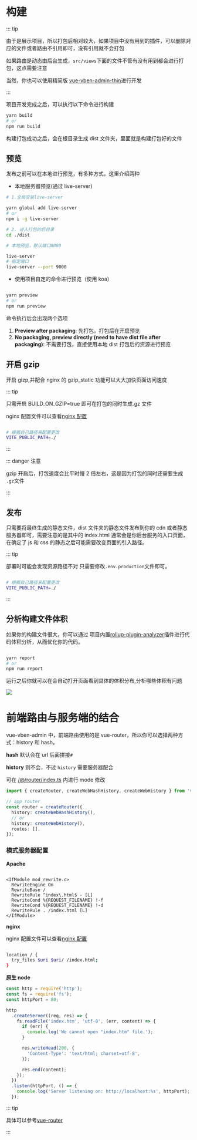 # 构建


::: tip

由于是展示项目，所以打包后相对较大，如果项目中没有用到的插件，可以删除对应的文件或者路由不引用即可，没有引用就不会打包

如果路由是动态由后台生成，`src/views`下面的文件不管有没有用到都会进行打包，这点需要注意

当然，你也可以使用精简版 [vue-vben-admin-thin](https://github.com/anncwb/vben-admin-thin-next)进行开发

:::

项目开发完成之后，可以执行以下命令进行构建

```bash
yarn build
# or
npm run build

```

构建打包成功之后，会在根目录生成 dist 文件夹，里面就是构建打包好的文件

## 预览

发布之前可以在本地进行预览，有多种方式，这里介绍两种

- 本地服务器预览(通过 live-server)

```bash
# 1.全局安装live-server

yarn global add live-server
# or
npm i -g live-server

# 2. 进入打包的后目录
cd ./dist

# 本地预览，默认端口8080

live-server
# 指定端口
live-server --port 9000

```

- 使用项目自定的命令进行预览（使用 koa）

```bash

yarn preview
# or
npm run preview

```

命令执行后会出现两个选项

1. **Preview after packaging**: 先打包，打包后在开启预览
2. **No packaging, preview directly (need to have dist file after packaging)**: 不需要打包，直接使用本地 dist 打包后的资源进行预览

## 开启 gzip

开启 gizp,并配合 nginx 的 gzip_static 功能可以大大加快页面访问速度

::: tip

只需开启 BUILD_ON_GZIP=true 即可在打包的同时生成.gz 文件

nginx 配置文件可以查看[nginx 配置](/guide/dep/nginx)

```bash

# 根据自己路径来配置更改
VITE_PUBLIC_PATH=./
```

:::

::: danger 注意

gzip 开启后，打包速度会比平时慢 2 倍左右，这是因为打包的同时还需要生成 `.gz`文件

:::

## 发布

只需要将最终生成的静态文件，dist 文件夹的静态文件发布到你的 cdn 或者静态服务器即可，需要注意的是其中的 index.html 通常会是你后台服务的入口页面，在确定了 js 和 css 的静态之后可能需要改变页面的引入路径。

::: tip

部署时可能会发现资源路径不对 只需要修改`.env.production`文件即可。

```bash

# 根据自己路径来配置更改
VITE_PUBLIC_PATH=./
```

:::

## 分析构建文件体积

如果你的构建文件很大，你可以通过 项目内置[rollup-plugin-analyzer](https://github.com/doesdev/rollup-plugin-analyzer)插件进行代码体积分析，从而优化你的代码。

```bash

yarn report
# or
npm run report

```

运行之后你就可以在会自动打开页面看到具体的体积分布,分析哪些体积有问题


![](/img/build/report.png)

# 前端路由与服务端的结合

vue-vben-admin 中，前端路由使用的是 vue-router，所以你可以选择两种方式：history 和 hash。

**hash** 默认会在 url 后面拼接`#`

**history** 则不会，不过 `history` 需要服务器配合

可在 [/@/router/index.ts](https://github.com/anncwb/vue-vben-admin/tree/main/src/router/index.ts) 内进行 mode 修改

```ts
import { createRouter, createWebHashHistory, createWebHistory } from 'vue-router';

// app router
const router = createRouter({
  history: createWebHashHistory(),
  // or
  history: createWebHistory(),
  routes: [],
});
```

### 模式服务器配置

**Apache**

```

<IfModule mod_rewrite.c>
  RewriteEngine On
  RewriteBase /
  RewriteRule ^index\.html$ - [L]
  RewriteCond %{REQUEST_FILENAME} !-f
  RewriteCond %{REQUEST_FILENAME} !-d
  RewriteRule . /index.html [L]
</IfModule>

```

**nginx**

nginx 配置文件可以查看[nginx 配置](/guide/dep/nginx)

```bash

location / {
  try_files $uri $uri/ /index.html;
}

```

**原生 node**

```js
const http = require('http');
const fs = require('fs');
const httpPort = 80;

http
  .createServer((req, res) => {
    fs.readFile('index.htm', 'utf-8', (err, content) => {
      if (err) {
        console.log('We cannot open "index.htm" file.');
      }

      res.writeHead(200, {
        'Content-Type': 'text/html; charset=utf-8',
      });

      res.end(content);
    });
  })
  .listen(httpPort, () => {
    console.log('Server listening on: http://localhost:%s', httpPort);
  });
```

::: tip

具体可以参考[vue-router](https://router.vuejs.org/zh/guide/essentials/history-mode.html#html5-history-%E6%A8%A1%E5%BC%8F)

:::
